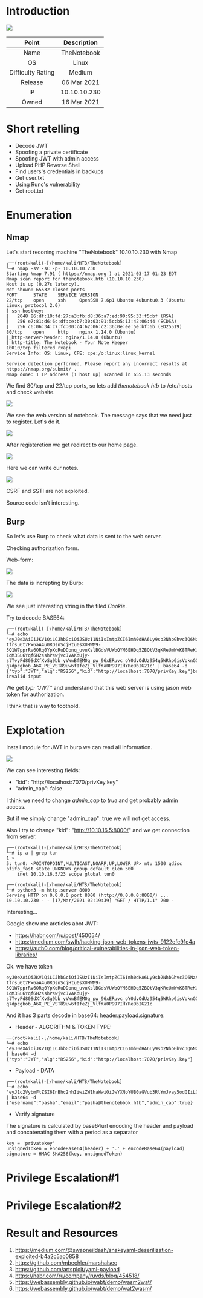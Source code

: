 # Introduction

[![](https://www.hackthebox.eu/storage/avatars/7295ea27df8a46144ed5f939b96ffaae.png)](https://app.hackthebox.eu/machines/320)

| Point | Description |
| :------:| :------: |
| Name | TheNotebook  |
| OS   | Linux  |
| Difficulty Rating| Medium   |
| Release | 06 Mar 2021   |
| IP | 10.10.10.230   |
| Owned | 16 Mar 2021 |

# Short retelling

* Decode JWT
* Spoofing a private certificate
* Spoofing JWT with admin access
* Upload PHP Reverse Shell
* Find users's credentials in backups
* Get user.txt
* Using Runc's vulnerability
* Get root.txt

# Enumeration

## Nmap

Let's start reconing machine "TheNotebook" 10.10.10.230 with Nmap

```
┌──(root💀kali)-[/home/kali/HTB/TheNotebook]
└─# nmap -sV -sC -p- 10.10.10.230 
Starting Nmap 7.91 ( https://nmap.org ) at 2021-03-17 01:23 EDT
Nmap scan report for thenotebook.htb (10.10.10.230)
Host is up (0.27s latency).
Not shown: 65532 closed ports
PORT      STATE    SERVICE VERSION
22/tcp    open     ssh     OpenSSH 7.6p1 Ubuntu 4ubuntu0.3 (Ubuntu Linux; protocol 2.0)
| ssh-hostkey: 
|   2048 86:df:10:fd:27:a3:fb:d8:36:a7:ed:90:95:33:f5:bf (RSA)
|   256 e7:81:d6:6c:df:ce:b7:30:03:91:5c:b5:13:42:06:44 (ECDSA)
|_  256 c6:06:34:c7:fc:00:c4:62:06:c2:36:0e:ee:5e:bf:6b (ED25519)
80/tcp    open     http    nginx 1.14.0 (Ubuntu)
|_http-server-header: nginx/1.14.0 (Ubuntu)
|_http-title: The Notebook - Your Note Keeper
10010/tcp filtered rxapi
Service Info: OS: Linux; CPE: cpe:/o:linux:linux_kernel

Service detection performed. Please report any incorrect results at https://nmap.org/submit/ .
Nmap done: 1 IP address (1 host up) scanned in 655.13 seconds
```
We find 80/tcp and 22/tcp ports, so lets add *thenotebook.htb* to /etc/hosts and check website.

![](https://github.com/Pash3nlee/HackTheBox/raw/main/images/tn1.PNG)

We see the web version of notebook. The message says that we need just to register. Let's do it.

![](https://github.com/Pash3nlee/HackTheBox/raw/main/images/tn2.PNG)

After registeretion we get redirect to our home page.

![](https://github.com/Pash3nlee/HackTheBox/raw/main/images/tn3.PNG)

Here we can write our notes.

![](https://github.com/Pash3nlee/HackTheBox/raw/main/images/tn4.PNG)

CSRF and SSTI are not exploited.

Source code isn't interesting.

## Burp

So let's use Burp to check what data is sent to the web server.

Checking authorization form.

Web-form:

![](https://github.com/Pash3nlee/HackTheBox/raw/main/images/tn5.PNG)

The data is increpting by Burp:

![](https://github.com/Pash3nlee/HackTheBox/raw/main/images/tn6.PNG)

We see just interesting string in the filed *Cookie*.

Try to decode BASE64:

```
┌──(root💀kali)-[/home/kali/HTB/TheNotebook]
└─# echo 'eyJ0eXAiOiJKV1QiLCJhbGciOiJSUzI1NiIsImtpZCI6Imh0dHA6Ly9sb2NhbGhvc3Q6NzA3MC9wcml2S2V5LmtleSJ9.eyJ1c2VybmFtZSI6InBhc2hhIiwiZW1haWwiOiJwYXNoYUB0aGVub3RlYmJvay5odGIiLCJhZG1pbl9jYXAiOnRydWV9.gkD2C8w7hcUF1QFLiOHhs4w-tfrsu6t7Px6aA4u0ROsnScjHtu0sXUHWM9-5Q1W7pprRv6ORq0YpXqRuDDpnq_uvuXslBGdsVUWbQYM6EHDq5ZBQtV3qKReUmWvK8TReKUKdGFl4KzaMPKL5Dz3z_Nj6Z7JcRap4FMiYXDbCESgERItzGALm8WzVH4kQ_cbXM2T7NHNZStFNFyJK3hQQItpNLE2UxvQ3y1rWOtfWETSrtiyq71_cOMwu9MJPXONyOyzceVGekkZLCxK4Eh1Jy2pQ-1qM3SL6Yqf6H2sshPswjvcJVAKdUjy-slTvyFd80SdXfXvSg9bb_yVWwBfEM0q_pw_96xERuvc_oY0dvOdUz954q5WRhpGisVoknG0jdEiC3wr9FFNOBXTVUVDsgE5BN1tN8M2CC7fgTrb9YOoYCpd8dWq4Zwcc9dnlpYR2DF0IQfLggMwYOcWLf0Ncqw7c5yBGIwe6nQGMrmZDXpwqkJRUvL5QGJ0N4smGJwxEWHcwNqDGk7Xj8sIeQjrq9c7XPIZeATShGmeQYT6SdKnZxGfic9bALsiRCT_BRZ7352LItWpIXLJSIaVoA6lWllgxlO0saW6iLDHiPILf3wkaMPROuQ8y-q7dpcgbob_A6X_PE_VST89uw6fIfeZj_VlfKa0P997IHYReDbIG21c' | base64 -d
{"typ":"JWT","alg":"RS256","kid":"http://localhost:7070/privKey.key"}base64: invalid input
```

We get *typ: "JWT"* and understand that this web server is using jason web token for authorization.

I think that is way to foothold.

# Explotation

Install module for JWT in burp we can read all information.

![](https://github.com/Pash3nlee/HackTheBox/raw/main/images/tn7.PNG)

We can see interesting fields:

* "kid": "http://localhost:7070/privKey.key"
* "admin_cap": false

I think we need to change *admin_cap* to *true* and get probably admin access.

But if we simply change "admin_cap": true we will not get access.

Also I try to change "kid": "http://10.10.16.5:8000/" and we get connection from server.

```
┌──(root💀kali)-[/home/kali/HTB/TheNotebook]
└─# ip a | grep tun                                                                                         1 ⨯
5: tun0: <POINTOPOINT,MULTICAST,NOARP,UP,LOWER_UP> mtu 1500 qdisc pfifo_fast state UNKNOWN group default qlen 500
    inet 10.10.16.5/23 scope global tun0
                                                                                                                
┌──(root💀kali)-[/home/kali/HTB/TheNotebook]
└─# python3 -m http.server 8000
Serving HTTP on 0.0.0.0 port 8000 (http://0.0.0.0:8000/) ...
10.10.10.230 - - [17/Mar/2021 02:19:39] "GET / HTTP/1.1" 200 -
```

Interesting...

Google show me arcticles abot JWT:

* https://habr.com/ru/post/450054/
* https://medium.com/swlh/hacking-json-web-tokens-jwts-9122efe91e4a
* https://auth0.com/blog/critical-vulnerabilities-in-json-web-token-libraries/

Ok. we have token

```
eyJ0eXAiOiJKV1QiLCJhbGciOiJSUzI1NiIsImtpZCI6Imh0dHA6Ly9sb2NhbGhvc3Q6NzA3MC9wcml2S2V5LmtleSJ9.eyJ1c2VybmFtZSI6InBhc2hhIiwiZW1haWwiOiJwYXNoYUB0aGVub3RlYmJvay5odGIiLCJhZG1pbl9jYXAiOnRydWV9.gkD2C8w7hcUF1QFLiOHhs4w-tfrsu6t7Px6aA4u0ROsnScjHtu0sXUHWM9-5Q1W7pprRv6ORq0YpXqRuDDpnq_uvuXslBGdsVUWbQYM6EHDq5ZBQtV3qKReUmWvK8TReKUKdGFl4KzaMPKL5Dz3z_Nj6Z7JcRap4FMiYXDbCESgERItzGALm8WzVH4kQ_cbXM2T7NHNZStFNFyJK3hQQItpNLE2UxvQ3y1rWOtfWETSrtiyq71_cOMwu9MJPXONyOyzceVGekkZLCxK4Eh1Jy2pQ-1qM3SL6Yqf6H2sshPswjvcJVAKdUjy-slTvyFd80SdXfXvSg9bb_yVWwBfEM0q_pw_96xERuvc_oY0dvOdUz954q5WRhpGisVoknG0jdEiC3wr9FFNOBXTVUVDsgE5BN1tN8M2CC7fgTrb9YOoYCpd8dWq4Zwcc9dnlpYR2DF0IQfLggMwYOcWLf0Ncqw7c5yBGIwe6nQGMrmZDXpwqkJRUvL5QGJ0N4smGJwxEWHcwNqDGk7Xj8sIeQjrq9c7XPIZeATShGmeQYT6SdKnZxGfic9bALsiRCT_BRZ7352LItWpIXLJSIaVoA6lWllgxlO0saW6iLDHiPILf3wkaMPROuQ8y-q7dpcgbob_A6X_PE_VST89uw6fIfeZj_VlfKa0P997IHYReDbIG21c
```

And it has 3 parts decode in base64: header.payload.signature:

* Header - ALGORITHM & TOKEN TYPE:

```
──(root💀kali)-[/home/kali/HTB/TheNotebook]
└─# echo 'eyJ0eXAiOiJKV1QiLCJhbGciOiJSUzI1NiIsImtpZCI6Imh0dHA6Ly9sb2NhbGhvc3Q6NzA3MC9wcml2S2V5LmtleSJ9' | base64 -d
{"typ":"JWT","alg":"RS256","kid":"http://localhost:7070/privKey.key"}
```

* Payload - DATA

```
┌──(root💀kali)-[/home/kali/HTB/TheNotebook]
└─# echo 'eyJ1c2VybmFtZSI6InBhc2hhIiwiZW1haWwiOiJwYXNoYUB0aGVub3RlYmJvay5odGIiLCJhZG1pbl9jYXAiOnRydWV9' | base64 -d
{"username":"pasha","email":"pasha@thenotebbok.htb","admin_cap":true} 
```

* Verify signature

The signature is calculated by base64url encoding the header and payload and concatenating them with a period as a separator

```
key = 'privatekey'
unsignedToken = encodeBase64(header) + '.' + encodeBase64(payload)
signature = HMAC-SHA256(key, unsignedToken)
```

# Privilege Escalation#1



# Privilege Escalation#2



# Result and Resources

1. https://medium.com/@swapneildash/snakeyaml-deserilization-exploited-b4a2c5ac0858
2. https://github.com/mbechler/marshalsec
3. https://github.com/artsploit/yaml-payload
4. https://habr.com/ru/company/ruvds/blog/454518/
5. https://webassembly.github.io/wabt/demo/wasm2wat/
6. https://webassembly.github.io/wabt/demo/wat2wasm/

